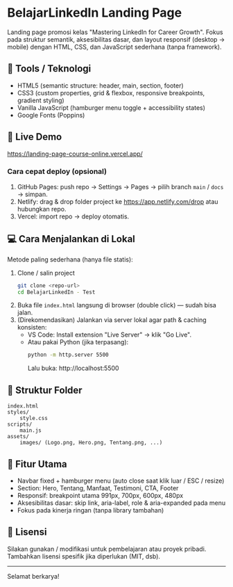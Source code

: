 # BelajarLinkedIn Landing Page

Landing page promosi kelas "Mastering LinkedIn for Career Growth". Fokus pada struktur semantik, aksesibilitas dasar, dan layout responsif (desktop → mobile) dengan HTML, CSS, dan JavaScript sederhana (tanpa framework).

## 🔧 Tools / Teknologi

- HTML5 (semantic structure: header, main, section, footer)
- CSS3 (custom properties, grid & flexbox, responsive breakpoints, gradient styling)
- Vanilla JavaScript (hamburger menu toggle + accessibility states)
- Google Fonts (Poppins)

## 🚀 Live Demo

https://landing-page-course-online.vercel.app/

### Cara cepat deploy (opsional)

1. GitHub Pages: push repo → Settings → Pages → pilih branch `main` / `docs` → simpan.
2. Netlify: drag & drop folder project ke https://app.netlify.com/drop atau hubungkan repo.
3. Vercel: import repo → deploy otomatis.

## 💻 Cara Menjalankan di Lokal

Metode paling sederhana (hanya file statis):

1. Clone / salin project
   ```bash
   git clone <repo-url>
   cd BelajarLinkedIn - Test
   ```
2. Buka file `index.html` langsung di browser (double click) — sudah bisa jalan.
3. (Direkomendasikan) Jalankan via server lokal agar path & caching konsisten:
   - VS Code: Install extension "Live Server" → klik "Go Live".
   - Atau pakai Python (jika terpasang):
     ```bash
     python -m http.server 5500
     ```
     Lalu buka: http://localhost:5500

## 📂 Struktur Folder

```
index.html
styles/
	style.css
scripts/
	main.js
assets/
	images/ (Logo.png, Hero.png, Tentang.png, ...)
```

## 🧠 Fitur Utama

- Navbar fixed + hamburger menu (auto close saat klik luar / ESC / resize)
- Section: Hero, Tentang, Manfaat, Testimoni, CTA, Footer
- Responsif: breakpoint utama 991px, 700px, 600px, 480px
- Aksesibilitas dasar: skip link, aria-label, role & aria-expanded pada menu
- Fokus pada kinerja ringan (tanpa library tambahan)

## 📄 Lisensi

Silakan gunakan / modifikasi untuk pembelajaran atau proyek pribadi. Tambahkan lisensi spesifik jika diperlukan (MIT, dsb).

---

Selamat berkarya!
